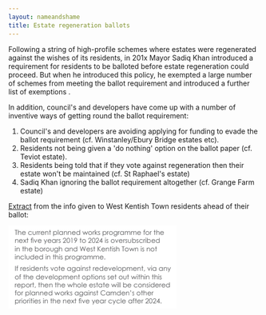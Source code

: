 ```yaml
---
layout: nameandshame
title: Estate regeneration ballots
---
```

Following a string of high-profile schemes where estates were regenerated against the wishes of its residents, in 201x Mayor Sadiq Khan introduced a requirement for residents to be balloted before estate regeneration could proceed. But when he introduced this policy, he exempted a large number of schemes from meeting the ballot requirement []() and introduced a further list of exemptions []().

In addition, council's and developers have come up with a number of inventive ways of getting round the ballot requirement:

1. Council's and developers are avoiding applying for funding to evade the ballot requirement (cf. Winstanley/Ebury Bridge estates etc).
2. Residents not being given a 'do nothing' option on the ballot paper (cf. Teviot estate).
3. Residents being told that if they vote against regeneration then their estate won't be maintained (cf. St Raphael's estate)
4. Sadiq Khan ignoring the ballot requirement altogether (cf. Grange Farm estate)

[Extract](https://drive.google.com/file/d/1GcFocXpPx-IeK9m8G9ndxTfBwjo_DBgN/view) from the info given to West Kentish Town residents ahead of their ballot:

![](/images/wktballot.png)

